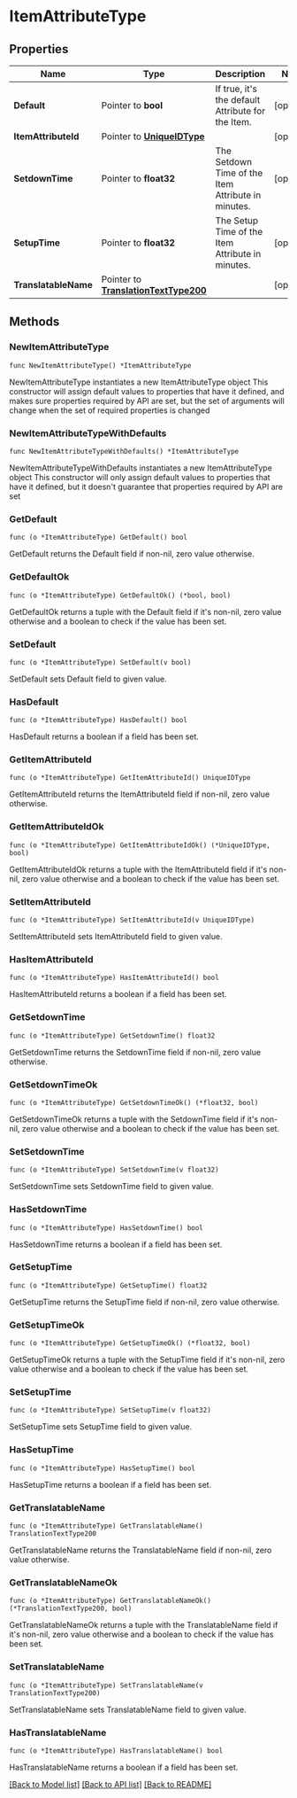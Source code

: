# ItemAttributeType

## Properties

Name | Type | Description | Notes
------------ | ------------- | ------------- | -------------
**Default** | Pointer to **bool** | If true, it&#39;s the default Attribute for the Item. | [optional] 
**ItemAttributeId** | Pointer to [**UniqueIDType**](UniqueIDType.md) |  | [optional] 
**SetdownTime** | Pointer to **float32** | The Setdown Time of the Item Attribute in minutes. | [optional] 
**SetupTime** | Pointer to **float32** | The Setup Time of the Item Attribute in minutes. | [optional] 
**TranslatableName** | Pointer to [**TranslationTextType200**](TranslationTextType200.md) |  | [optional] 

## Methods

### NewItemAttributeType

`func NewItemAttributeType() *ItemAttributeType`

NewItemAttributeType instantiates a new ItemAttributeType object
This constructor will assign default values to properties that have it defined,
and makes sure properties required by API are set, but the set of arguments
will change when the set of required properties is changed

### NewItemAttributeTypeWithDefaults

`func NewItemAttributeTypeWithDefaults() *ItemAttributeType`

NewItemAttributeTypeWithDefaults instantiates a new ItemAttributeType object
This constructor will only assign default values to properties that have it defined,
but it doesn't guarantee that properties required by API are set

### GetDefault

`func (o *ItemAttributeType) GetDefault() bool`

GetDefault returns the Default field if non-nil, zero value otherwise.

### GetDefaultOk

`func (o *ItemAttributeType) GetDefaultOk() (*bool, bool)`

GetDefaultOk returns a tuple with the Default field if it's non-nil, zero value otherwise
and a boolean to check if the value has been set.

### SetDefault

`func (o *ItemAttributeType) SetDefault(v bool)`

SetDefault sets Default field to given value.

### HasDefault

`func (o *ItemAttributeType) HasDefault() bool`

HasDefault returns a boolean if a field has been set.

### GetItemAttributeId

`func (o *ItemAttributeType) GetItemAttributeId() UniqueIDType`

GetItemAttributeId returns the ItemAttributeId field if non-nil, zero value otherwise.

### GetItemAttributeIdOk

`func (o *ItemAttributeType) GetItemAttributeIdOk() (*UniqueIDType, bool)`

GetItemAttributeIdOk returns a tuple with the ItemAttributeId field if it's non-nil, zero value otherwise
and a boolean to check if the value has been set.

### SetItemAttributeId

`func (o *ItemAttributeType) SetItemAttributeId(v UniqueIDType)`

SetItemAttributeId sets ItemAttributeId field to given value.

### HasItemAttributeId

`func (o *ItemAttributeType) HasItemAttributeId() bool`

HasItemAttributeId returns a boolean if a field has been set.

### GetSetdownTime

`func (o *ItemAttributeType) GetSetdownTime() float32`

GetSetdownTime returns the SetdownTime field if non-nil, zero value otherwise.

### GetSetdownTimeOk

`func (o *ItemAttributeType) GetSetdownTimeOk() (*float32, bool)`

GetSetdownTimeOk returns a tuple with the SetdownTime field if it's non-nil, zero value otherwise
and a boolean to check if the value has been set.

### SetSetdownTime

`func (o *ItemAttributeType) SetSetdownTime(v float32)`

SetSetdownTime sets SetdownTime field to given value.

### HasSetdownTime

`func (o *ItemAttributeType) HasSetdownTime() bool`

HasSetdownTime returns a boolean if a field has been set.

### GetSetupTime

`func (o *ItemAttributeType) GetSetupTime() float32`

GetSetupTime returns the SetupTime field if non-nil, zero value otherwise.

### GetSetupTimeOk

`func (o *ItemAttributeType) GetSetupTimeOk() (*float32, bool)`

GetSetupTimeOk returns a tuple with the SetupTime field if it's non-nil, zero value otherwise
and a boolean to check if the value has been set.

### SetSetupTime

`func (o *ItemAttributeType) SetSetupTime(v float32)`

SetSetupTime sets SetupTime field to given value.

### HasSetupTime

`func (o *ItemAttributeType) HasSetupTime() bool`

HasSetupTime returns a boolean if a field has been set.

### GetTranslatableName

`func (o *ItemAttributeType) GetTranslatableName() TranslationTextType200`

GetTranslatableName returns the TranslatableName field if non-nil, zero value otherwise.

### GetTranslatableNameOk

`func (o *ItemAttributeType) GetTranslatableNameOk() (*TranslationTextType200, bool)`

GetTranslatableNameOk returns a tuple with the TranslatableName field if it's non-nil, zero value otherwise
and a boolean to check if the value has been set.

### SetTranslatableName

`func (o *ItemAttributeType) SetTranslatableName(v TranslationTextType200)`

SetTranslatableName sets TranslatableName field to given value.

### HasTranslatableName

`func (o *ItemAttributeType) HasTranslatableName() bool`

HasTranslatableName returns a boolean if a field has been set.


[[Back to Model list]](../README.md#documentation-for-models) [[Back to API list]](../README.md#documentation-for-api-endpoints) [[Back to README]](../README.md)


